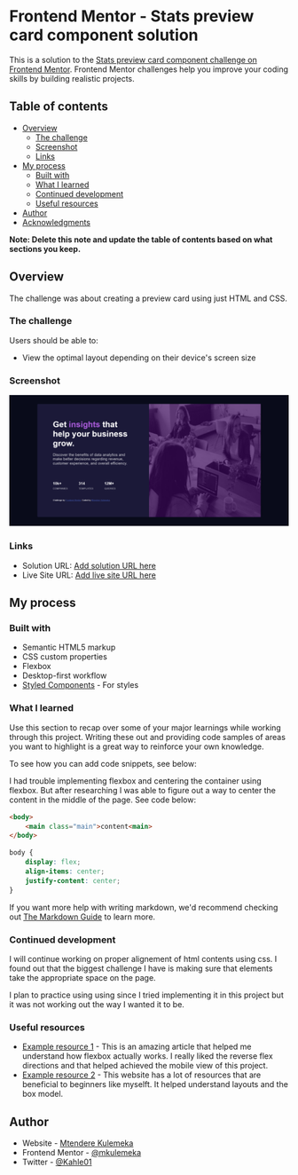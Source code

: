 # Frontend Mentor - Stats preview card component solution

This is a solution to the [Stats preview card component challenge on Frontend Mentor](https://www.frontendmentor.io/challenges/stats-preview-card-component-8JqbgoU62). Frontend Mentor challenges help you improve your coding skills by building realistic projects. 

## Table of contents

- [Overview](#overview)
  - [The challenge](#the-challenge)
  - [Screenshot](#screenshot)
  - [Links](#links)
- [My process](#my-process)
  - [Built with](#built-with)
  - [What I learned](#what-i-learned)
  - [Continued development](#continued-development)
  - [Useful resources](#useful-resources)
- [Author](#author)
- [Acknowledgments](#acknowledgments)

**Note: Delete this note and update the table of contents based on what sections you keep.**

## Overview
The challenge was about creating a preview card using just HTML and CSS.
### The challenge

Users should be able to:

- View the optimal layout depending on their device's screen size

### Screenshot

![](./Screenshot.png)


### Links

- Solution URL: [Add solution URL here](https://your-solution-url.com)
- Live Site URL: [Add live site URL here](https://your-live-site-url.com)

## My process

### Built with

- Semantic HTML5 markup
- CSS custom properties
- Flexbox
- Desktop-first workflow
- [Styled Components](./style.css) - For styles

### What I learned

Use this section to recap over some of your major learnings while working through this project. Writing these out and providing code samples of areas you want to highlight is a great way to reinforce your own knowledge.

To see how you can add code snippets, see below:

I had trouble implementing flexbox and centering the container using flexbox. But after researching I was able to figure out a way to center the content in the middle of the page. See code below:

```html
<body>
    <main class="main">content<main>
</body>
````
```css
body {
    display: flex;
    align-items: center;
    justify-content: center;
}
```


If you want more help with writing markdown, we'd recommend checking out [The Markdown Guide](https://www.markdownguide.org/) to learn more.

### Continued development
I will continue working on proper alignement of html contents using css. I found out that the biggest challenge I have is making sure that elements take the appropriate space on the page.

I plan to practice using using since I tried implementing it in this project but it was not working out the way I wanted it to be.


### Useful resources

- [Example resource 1](https://www.smashingmagazine.com) - This is an amazing article that helped me understand how flexbox actually works. I really liked the reverse flex directions and that helped achieved the mobile view of this project.
- [Example resource 2](https://www.w3schools.com) - This website has a lot of resources that are beneficial to beginners like myselft. It helped understand layouts and the box model.

## Author

- Website - [Mtendere Kulemeka](https://www.your-site.com)
- Frontend Mentor - [@mkulemeka](https://www.frontendmentor.io/profile/mkulemeka)
- Twitter - [@Kahle01](https://www.twitter.com/@Kahle01)

